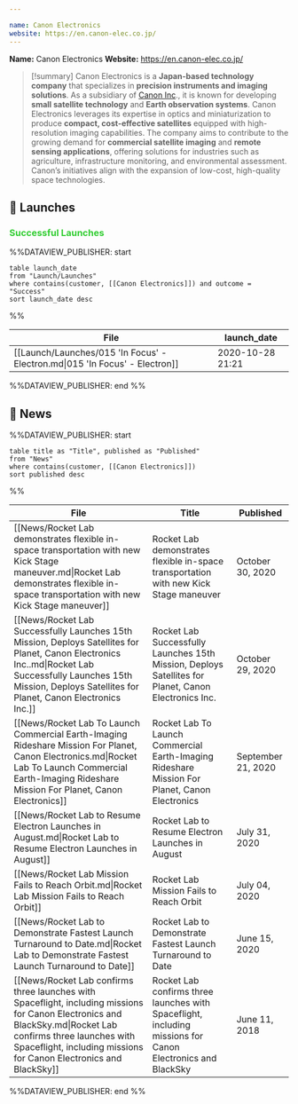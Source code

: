 ```yaml
---

name: Canon Electronics
website: https://en.canon-elec.co.jp/
---
```


**Name:** Canon Electronics
**Website:** https://en.canon-elec.co.jp/

>[!summary]
Canon Electronics is a **Japan-based technology company** that specializes in **precision instruments and imaging solutions**. As a subsidiary of [Canon Inc](https://en.wikipedia.org/wiki/Canon_Inc.)., it is known for developing **small satellite technology** and **Earth observation systems**. Canon Electronics leverages its expertise in optics and miniaturization to produce **compact, cost-effective satellites** equipped with high-resolution imaging capabilities. The company aims to contribute to the growing demand for **commercial satellite imaging** and **remote sensing applications**, offering solutions for industries such as agriculture, infrastructure monitoring, and environmental assessment. Canon’s initiatives align with the expansion of low-cost, high-quality space technologies.

## 🚀 Launches

### <span style="color:limegreen">Successful Launches</span>

%%DATAVIEW_PUBLISHER: start
```
table launch_date
from "Launch/Launches"
where contains(customer, [[Canon Electronics]]) and outcome = "Success"
sort launch_date desc
```
%%

| File                                                                        | launch_date      |
| --------------------------------------------------------------------------- | ---------------- |
| [[Launch/Launches/015 'In Focus' - Electron.md\|015 'In Focus' - Electron]] | 2020-10-28 21:21 |

%%DATAVIEW_PUBLISHER: end %%


## 📰 News
%%DATAVIEW_PUBLISHER: start
```
table title as "Title", published as "Published"
from "News"
where contains(customer, [[Canon Electronics]])
sort published desc
```
%%

| File                                                                                                                                                                                                                               | Title                                                                                                       | Published          |
| ---------------------------------------------------------------------------------------------------------------------------------------------------------------------------------------------------------------------------------- | ----------------------------------------------------------------------------------------------------------- | ------------------ |
| [[News/Rocket Lab demonstrates flexible in-space transportation with new Kick Stage maneuver.md\|Rocket Lab demonstrates flexible in-space transportation with new Kick Stage maneuver]]                                           | Rocket Lab demonstrates flexible in-space transportation with new Kick Stage maneuver                       | October 30, 2020   |
| [[News/Rocket Lab Successfully Launches 15th Mission, Deploys Satellites for Planet, Canon Electronics Inc..md\|Rocket Lab Successfully Launches 15th Mission, Deploys Satellites for Planet, Canon Electronics Inc.]]             | Rocket Lab Successfully Launches 15th Mission, Deploys Satellites for Planet, Canon Electronics Inc.        | October 29, 2020   |
| [[News/Rocket Lab To Launch Commercial Earth-Imaging Rideshare Mission For Planet, Canon Electronics.md\|Rocket Lab To Launch Commercial Earth-Imaging Rideshare Mission For Planet, Canon Electronics]]                           | Rocket Lab To Launch Commercial Earth-Imaging Rideshare Mission For Planet, Canon Electronics               | September 21, 2020 |
| [[News/Rocket Lab to Resume Electron Launches in August.md\|Rocket Lab to Resume Electron Launches in August]]                                                                                                                     | Rocket Lab to Resume Electron Launches in August                                                            | July 31, 2020      |
| [[News/Rocket Lab Mission Fails to Reach Orbit.md\|Rocket Lab Mission Fails to Reach Orbit]]                                                                                                                                       | Rocket Lab Mission Fails to Reach Orbit                                                                     | July 04, 2020      |
| [[News/Rocket Lab to Demonstrate Fastest Launch Turnaround to Date.md\|Rocket Lab to Demonstrate Fastest Launch Turnaround to Date]]                                                                                               | Rocket Lab to Demonstrate Fastest Launch Turnaround to Date                                                 | June 15, 2020      |
| [[News/Rocket Lab confirms three launches with Spaceflight, including missions for Canon Electronics and BlackSky.md\|Rocket Lab confirms three launches with Spaceflight, including missions for Canon Electronics and BlackSky]] | Rocket Lab confirms three launches with Spaceflight, including missions for Canon Electronics and BlackSky  | June 11, 2018      |

%%DATAVIEW_PUBLISHER: end %%